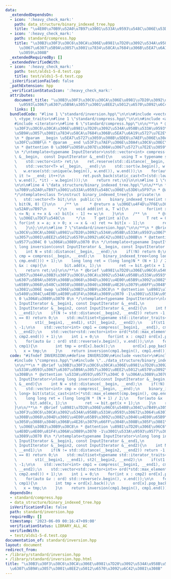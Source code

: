 ```yaml
---
data:
  _extendedDependsOn:
  - icon: ':heavy_check_mark:'
    path: data_structure/binary_indexed_tree.hpp
    title: "\u4E00\u70B9\u52A0\u7B97\u3001\u533A\u9593\u548C\u306E\u53D6\u5F97"
  - icon: ':heavy_check_mark:'
    path: standard/compress.hpp
    title: "\u30B3\u30F3\u30C6\u30CA\u306E\u8981\u7D20\u3092\u534A\u958B\u533A\u9593\
      \u3067\u6307\u5B9A\u3057\u3001\u7834\u58CA\u7684\u306B\u5EA7\u6A19\u5727\u7E2E\
      \u3059\u308B"
  _extendedRequiredBy: []
  _extendedVerifiedWith:
  - icon: ':heavy_check_mark:'
    path: test/alds1-5-d.test.cpp
    title: test/alds1-5-d.test.cpp
  _isVerificationFailed: false
  _pathExtension: hpp
  _verificationStatusIcon: ':heavy_check_mark:'
  attributes:
    document_title: "\u30B3\u30F3\u30C6\u30CA\u306E\u8981\u7D20\u3092\u534A\u958B\u533A\
      \u9593\u3067\u6307\u5B9A\u3057\u3001\u8EE2\u5012\u6570\u3092\u6C42\u3081\u308B"
    links: []
  bundledCode: "#line 1 \"standard/inversion.hpp\"\n\n\n#include <vector>\n#include\
    \ <type_traits>\n#line 1 \"standard/compress.hpp\"\n\n\n#include <algorithm>\n\
    #include <iterator>\n#line 6 \"standard/compress.hpp\"\n\n/**\n * @brief \u30B3\
    \u30F3\u30C6\u30CA\u306E\u8981\u7D20\u3092\u534A\u958B\u533A\u9593\u3067\u6307\
    \u5B9A\u3057\u3001\u7834\u58CA\u7684\u306B\u5EA7\u6A19\u5727\u7E2E\u3059\u308B\
    \n * @param __begin \u5EA7\u5727\u3059\u308B\u5DE6\u7AEF\u306E\u30A4\u30C6\u30EC\
    \u30FC\u30BF\n * @param __end \u53F3\u7AEF\u306E\u30A4\u30C6\u30EC\u30FC\u30BF\
    \n * @attention 0 \u306F\u3058\u307E\u308A\u3067\u5727\u7E2E\u3059\u308B\u3002\
    \n */\ntemplate<typename InputIterator>\nstd::vector<int> compress(const InputIterator\
    \ &__begin,  const InputIterator &__end){\n    using T = typename std::iterator_traits<InputIterator>::value_type;\n\
    \    std::vector<int> ret;\n    ret.reserve(std::distance(__begin, __end));\n\
    \    std::vector<T> w(__begin, __end);\n    std::sort(w.begin(), w.end());\n \
    \   w.erase(std::unique(w.begin(), w.end()), w.end());\n    for(auto it = __begin;\
    \ it != __end; it++)\n        ret.push_back(static_cast<T>(std::lower_bound(w.begin(),\
    \ w.end(), *it) - w.begin()));\n    return ret;\n}\n\n\n#line 1 \"data_structure/binary_indexed_tree.hpp\"\
    \n\n\n#line 4 \"data_structure/binary_indexed_tree.hpp\"\n\n/**\n * @brief \u4E00\
    \u70B9\u52A0\u7B97\u3001\u533A\u9593\u548C\u306E\u53D6\u5F97\n * @attention 0-indexed\n\
    */\ntemplate<class T>\nstruct binary_indexed_tree{\n  private:\n    int N;\n \
    \   std::vector<T> bit;\n\n  public:\n    binary_indexed_tree(int siz) : N(siz),\
    \ bit(N, 0) {}\n\n    /** \n     * @return a \u306E\u4F4D\u7F6E\u306B w \u3092\
    \u52A0\u7B97\n     */\n    void add(int a, T w){\n        for(int x = a + 1; x\
    \ <= N; x += x & -x) bit[x - 1] += w;\n    }\n\n    /** \n     * @return [0, a)\
    \ \u306E\u7DCF\u548C\n     */\n    T get(int a){\n        T ret = 0;\n       \
    \ for(int x = a; x > 0; x -= x & -x) ret += bit[x - 1];\n        return ret;\n\
    \    }\n};\n\n\n#line 7 \"standard/inversion.hpp\"\n\n/**\n * @brief \u30B3\u30F3\
    \u30C6\u30CA\u306E\u8981\u7D20\u3092\u534A\u958B\u533A\u9593\u3067\u6307\u5B9A\
    \u3057\u3001\u8EE2\u5012\u6570\u3092\u6C42\u3081\u308B\n * @attention \u533A\u9593\
    \u9577\u304C 0 \u306A\u3089\u3070 0\n */\ntemplate<typename InputIterator>\nlong\
    \ long inversion(const InputIterator &__begin, const InputIterator &__end){\n\
    \    int N = std::distance(__begin, __end);\n    if(!N) return 0;\n    std::vector<int>\
    \ cmp = compress(__begin, __end);\n    binary_indexed_tree<long long> bit(static_cast<int>(*std::max_element(cmp.begin(),\
    \ cmp.end())) + 1);\n    long long ret = (long long)N * (N + 1) / 2;\n    for(auto\
    \ &x : cmp){\n        bit.add(x, 1);\n        ret -= bit.get(x + 1);\n    }\n\
    \    return ret;\n}\n\n/**\n * @brief \u8981\u7D20\u306E\u96C6\u5408\u304C\u7B49\
    \u3057\u3044\u30B3\u30F3\u30C6\u30CA\u3092\u534A\u958B\u533A\u9593\u30672\u3064\
    \u6307\u5B9A\u3059\u308B\u3068\u304D\u3001\u4E00\u65B9\u3092\u3082\u3046\u4E00\
    \u65B9\u3068\u540C\u3058\u3088\u3046\u306B\u4E26\u3079\u66FF\u3048\u308B\u305F\
    \u3081\u306E swap \u306E\u30B3\u30B9\u30C8\n * @attention \u8981\u7D20\u306E\u96C6\
    \u5408\u304C\u4E0D\u4E00\u81F4\u306A\u3089\u3070 -1\u3001\u533A\u9593\u9577\u304C\
    \ 0 \u306A\u3089\u3070 0\n */\ntemplate<typename InputIterator>\nlong long inversion(const\
    \ InputIterator &__begin1, const InputIterator &__end1,\n                    const\
    \ InputIterator &__begin2, const InputIterator &__end2){\n    int N = std::distance(__begin1,\
    \ __end1);\n    if(N != std::distance(__begin2, __end2)) return -1;\n    if(N\
    \ == 0) return 0;\n    std::multiset<typename std::iterator_traits<InputIterator>::value_type>\n\
    \        st1(__begin1, __end1), st2(__begin2, __end2);\n    if(st1 != st2) return\
    \ -1;\n\n    std::vector<int> cmp1 = compress(__begin1, __end1), cmp2 = compress(__begin2,\
    \ __end2);\n    std::vector<std::vector<int>> ord(*std::max_element(cmp2.begin(),\
    \ cmp2.end()) + 1);\n    int i = 0;\n    for(int x : cmp2) ord[x].push_back(i++);\n\
    \    for(auto &v : ord) std::reverse(v.begin(), v.end());\n\n    for(auto &x :\
    \ cmp1){\n        int tmp = ord[x].back();\n        ord[x].pop_back();\n     \
    \   x = tmp;\n    }\n    return inversion(cmp1.begin(), cmp1.end());\n}\n\n\n"
  code: "#ifndef INVERSION\n#define INVERSION\n#include <vector>\n#include <type_traits>\n\
    #include \"compress.hpp\"\n#include \"../data_structure/binary_indexed_tree.hpp\"\
    \n\n/**\n * @brief \u30B3\u30F3\u30C6\u30CA\u306E\u8981\u7D20\u3092\u534A\u958B\
    \u533A\u9593\u3067\u6307\u5B9A\u3057\u3001\u8EE2\u5012\u6570\u3092\u6C42\u3081\
    \u308B\n * @attention \u533A\u9593\u9577\u304C 0 \u306A\u3089\u3070 0\n */\ntemplate<typename\
    \ InputIterator>\nlong long inversion(const InputIterator &__begin, const InputIterator\
    \ &__end){\n    int N = std::distance(__begin, __end);\n    if(!N) return 0;\n\
    \    std::vector<int> cmp = compress(__begin, __end);\n    binary_indexed_tree<long\
    \ long> bit(static_cast<int>(*std::max_element(cmp.begin(), cmp.end())) + 1);\n\
    \    long long ret = (long long)N * (N + 1) / 2;\n    for(auto &x : cmp){\n  \
    \      bit.add(x, 1);\n        ret -= bit.get(x + 1);\n    }\n    return ret;\n\
    }\n\n/**\n * @brief \u8981\u7D20\u306E\u96C6\u5408\u304C\u7B49\u3057\u3044\u30B3\
    \u30F3\u30C6\u30CA\u3092\u534A\u958B\u533A\u9593\u30672\u3064\u6307\u5B9A\u3059\
    \u308B\u3068\u304D\u3001\u4E00\u65B9\u3092\u3082\u3046\u4E00\u65B9\u3068\u540C\
    \u3058\u3088\u3046\u306B\u4E26\u3079\u66FF\u3048\u308B\u305F\u3081\u306E swap\
    \ \u306E\u30B3\u30B9\u30C8\n * @attention \u8981\u7D20\u306E\u96C6\u5408\u304C\
    \u4E0D\u4E00\u81F4\u306A\u3089\u3070 -1\u3001\u533A\u9593\u9577\u304C 0 \u306A\
    \u3089\u3070 0\n */\ntemplate<typename InputIterator>\nlong long inversion(const\
    \ InputIterator &__begin1, const InputIterator &__end1,\n                    const\
    \ InputIterator &__begin2, const InputIterator &__end2){\n    int N = std::distance(__begin1,\
    \ __end1);\n    if(N != std::distance(__begin2, __end2)) return -1;\n    if(N\
    \ == 0) return 0;\n    std::multiset<typename std::iterator_traits<InputIterator>::value_type>\n\
    \        st1(__begin1, __end1), st2(__begin2, __end2);\n    if(st1 != st2) return\
    \ -1;\n\n    std::vector<int> cmp1 = compress(__begin1, __end1), cmp2 = compress(__begin2,\
    \ __end2);\n    std::vector<std::vector<int>> ord(*std::max_element(cmp2.begin(),\
    \ cmp2.end()) + 1);\n    int i = 0;\n    for(int x : cmp2) ord[x].push_back(i++);\n\
    \    for(auto &v : ord) std::reverse(v.begin(), v.end());\n\n    for(auto &x :\
    \ cmp1){\n        int tmp = ord[x].back();\n        ord[x].pop_back();\n     \
    \   x = tmp;\n    }\n    return inversion(cmp1.begin(), cmp1.end());\n}\n\n#endif"
  dependsOn:
  - standard/compress.hpp
  - data_structure/binary_indexed_tree.hpp
  isVerificationFile: false
  path: standard/inversion.hpp
  requiredBy: []
  timestamp: '2023-06-09 00:16:47+09:00'
  verificationStatus: LIBRARY_ALL_AC
  verifiedWith:
  - test/alds1-5-d.test.cpp
documentation_of: standard/inversion.hpp
layout: document
redirect_from:
- /library/standard/inversion.hpp
- /library/standard/inversion.hpp.html
title: "\u30B3\u30F3\u30C6\u30CA\u306E\u8981\u7D20\u3092\u534A\u958B\u533A\u9593\u3067\
  \u6307\u5B9A\u3057\u3001\u8EE2\u5012\u6570\u3092\u6C42\u3081\u308B"
---
```

